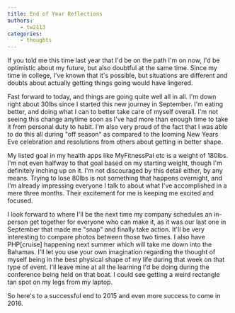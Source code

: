 ```yaml
---
title: End of Year Reflections
authors:
    - tw2113
categories:
    - thoughts
---
```


If you told me this time last year that I'd be on the path I'm on now, I'd be optimistic about my future, but also doubtful at the same time. Since my time in college, I've known that it's possible, but situations are different and doubts about actually getting things going would have lingered.

Fast forward to today, and things are going quite well all in all. I'm down right about 30lbs since I started this new journey in September. I'm eating better, and doing what I can to better take care of myself overall. I'm not seeing this change anytime soon as I've had more than enough time to take it from personal duty to habit. I'm also very proud of the fact that I was able to do this all during "off season" as compared to the looming New Years Eve celebration and resolutions from others about getting in better shape.

My listed goal in my health apps like MyFitnessPal etc is a weight of 180lbs. I'm not even halfway to that goal based on my starting weight, though I'm definitely inching up on it. I'm not discouraged by this detail either, by any means. Trying to lose 80lbs is not something that happens overnight, and I'm already impressing everyone I talk to about what I've accomplished in a mere three months. Their excitement for me is keeping me excited and focused.

I look forward to where I'll be the next time my company schedules an in-person get together for everyone who can make it, as it was our last one in September that made me "snap" and finally take action. It'll be very interesting to compare photos between those two times. I also have PHP[cruise] happening next summer which will take me down into the Bahamas. I'll let you use your own imagination regarding the thought of myself being in the best physical shape of my life during that week on that type of event. I'll leave mine at all the learning I'd be doing during the conference being held on that boat. I could see getting a weird rectangle tan spot on my legs from my laptop.

So here's to a successful end to 2015 and even more success to come in 2016.
